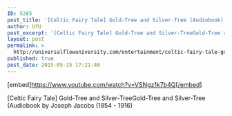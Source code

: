 ```yaml
---
ID: 5285
post_title: '[Celtic Fairy Tale] Gold-Tree and Silver-Tree (Audiobook)'
author: UfU
post_excerpt: '[Celtic Fairy Tale] Gold-Tree and Silver-TreeGold-Tree and Silver-Tree (Audiobook by Joseph Jacobs (1854 - 1916)'
layout: post
permalink: >
  http://universalflowuniversity.com/entertainment/celtic-fairy-tale-gold-tree-and-silver-tree-audiobook/
published: true
post_date: 2015-05-15 17:21:40
---
```

[embed]https://www.youtube.com/watch?v=VSNgz1k7b4Q[/embed]<br>
<p>[Celtic Fairy Tale] Gold-Tree and Silver-TreeGold-Tree and Silver-Tree (Audiobook by Joseph Jacobs (1854 - 1916)</p>